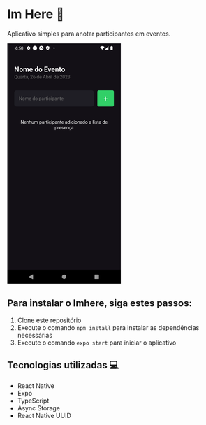 # Im Here 📱

Aplicativo simples para anotar participantes em eventos.

<img height="550" src=".github/imgs/home.png"/>  

## Para instalar o Imhere, siga estes passos:

1. Clone este repositório
2. Execute o comando `npm install` para instalar as dependências necessárias
3. Execute o comando `expo start` para iniciar o aplicativo

## Tecnologias utilizadas 💻
- React Native
- Expo
- TypeScript
- Async Storage
- React Native UUID
